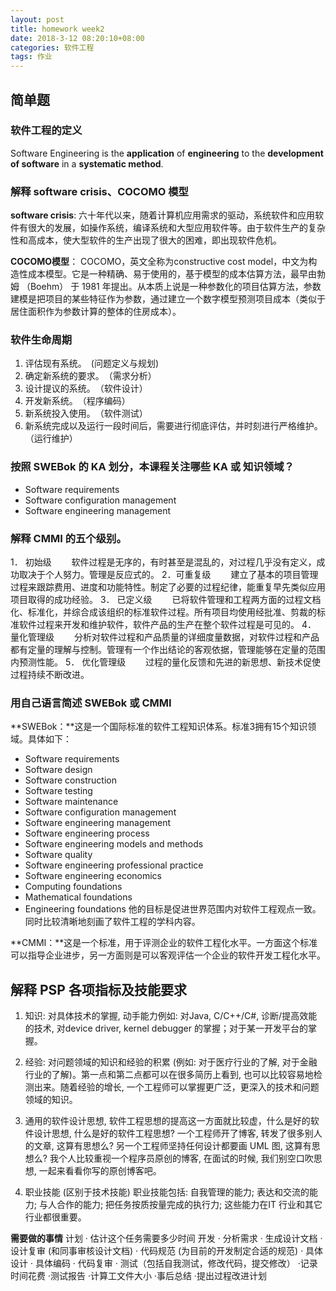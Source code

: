 ```yaml
---
layout: post
title: homework week2
date: 2018-3-12 08:20:10+08:00
categories: 软件工程
tags: 作业
---
```


## 简单题
### 软件工程的定义

Software Engineering is the **application** of **engineering** to the **development of software** in a **systematic method**.

### 解释 software crisis、COCOMO 模型

**software crisis**: 六十年代以来，随着计算机应用需求的驱动，系统软件和应用软件有很大的发展，如操作系统，编译系统和大型应用软件等。由于软件生产的复杂性和高成本，使大型软件的生产出现了很大的困难，即出现软件危机。
 
**COCOMO模型**： COCOMO，英文全称为constructive cost model，中文为构造性成本模型。它是一种精确、易于使用的，基于模型的成本估算方法，最早由勃姆 （Boehm） 于 1981 年提出。从本质上说是一种参数化的项目估算方法，参数建模是把项目的某些特征作为参数，通过建立一个数字模型预测项目成本（类似于居住面积作为参数计算的整体的住房成本）。

### 软件生命周期

1. 评估现有系统。　(问题定义与规划)
2. 确定新系统的要求。　（需求分析）
3. 设计提议的系统。　（软件设计）
4. 开发新系统。　（程序编码）
5. 新系统投入使用。　（软件测试）
6. 新系统完成以及运行一段时间后，需要进行彻底评估，并时刻进行严格维护。 （运行维护）

### 按照 SWEBok 的 KA 划分，本课程关注哪些 KA 或 知识领域？
* Software requirements
* Software configuration management
* Software engineering management

### 解释 CMMI 的五个级别。
1． 初始级
　　软件过程是无序的，有时甚至是混乱的，对过程几乎没有定义，成功取决于个人努力。管理是反应式的。
2．可重复级
　　建立了基本的项目管理过程来跟踪费用、进度和功能特性。制定了必要的过程纪律，能重复早先类似应用项目取得的成功经验。
3． 已定义级
　　已将软件管理和工程两方面的过程文档化、标准化，并综合成该组织的标准软件过程。所有项目均使用经批准、剪裁的标准软件过程来开发和维护软件，软件产品的生产在整个软件过程是可见的。
4． 量化管理级
　　分析对软件过程和产品质量的详细度量数据，对软件过程和产品都有定量的理解与控制。管理有一个作出结论的客观依据，管理能够在定量的范围内预测性能。
5． 优化管理级
　　过程的量化反馈和先进的新思想、新技术促使过程持续不断改进。
　　
### 用自己语言简述 SWEBok 或 CMMI 
**SWEBok：**这是一个国际标准的软件工程知识体系。标准3拥有15个知识领域。具体如下：
* Software requirements
* Software design
* Software construction
* Software testing
* Software maintenance
* Software configuration management
* Software engineering management
* Software engineering process
* Software engineering models and methods
* Software quality
* Software engineering professional practice
* Software engineering economics
* Computing foundations
* Mathematical foundations
* Engineering foundations
他的目标是促进世界范围内对软件工程观点一致。同时比较清晰地刻画了软件工程的学科内容。

**CMMI：**这是一个标准，用于评测企业的软件工程化水平。一方面这个标准可以指导企业进步，另一方面则是可以客观评估一个企业的软件开发工程化水平。

## 解释 PSP 各项指标及技能要求
1. 知识:  对具体技术的掌握, 动手能力例如: 对Java, C/C++/C#, 诊断/提高效能的技术,  对device driver, kernel debugger 的掌握；对于某一开发平台的掌握。

2. 经验: 对问题领域的知识和经验的积累 (例如: 对于医疗行业的了解, 对于金融行业的了解)。第一点和第二点都可以在很多简历上看到, 也可以比较容易地检测出来。随着经验的增长, 一个工程师可以掌握更广泛，更深入的技术和问题领域的知识。

4. 通用的软件设计思想,  软件工程思想的提高这一方面就比较虚，什么是好的软件设计思想, 什么是好的软件工程思想? 一个工程师开了博客, 转发了很多别人的文章, 这算有思想么? 另一个工程师坚持任何设计都要画 UML 图, 这算有思想么? 我个人比较重视一个程序员原创的博客,  在面试的时候, 我们别空口吹思想,  一起来看看你写的原创博客吧。
 
6. 职业技能 (区别于技术技能)
职业技能包括: 自我管理的能力; 表达和交流的能力; 与人合作的能力; 把任务按质按量完成的执行力; 这些能力在IT 行业和其它行业都很重要。

**需要做的事情**
计划
·         估计这个任务需要多少时间
开发
·         分析需求
·         生成设计文档
·         设计复审 (和同事审核设计文档)
·         代码规范 (为目前的开发制定合适的规范)
·         具体设计
·         具体编码
·         代码复审
·         测试（包括自我测试，修改代码，提交修改）
·记录时间花费
·测试报告
·计算工文件大小
·事后总结
·提出过程改进计划





